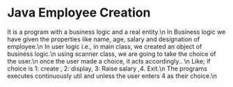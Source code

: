 # Java Employee Creation 
It is a program with a business logic and a real entity.\n
In Business logic we have given the properties like name, age, salary and designation of employee.\n
In user logic i.e., in main class, we created an object of business logic.\n
using scanner class, we are going to take the choice of the user.\n
once the user made a choice, it acts accordingly.. \n
Like; if choice is 1: create , 2: display, 3: Raise salary ,4. Exit.\n
The programs executes continuously util and unless the user enters 4 as their choice.\n
